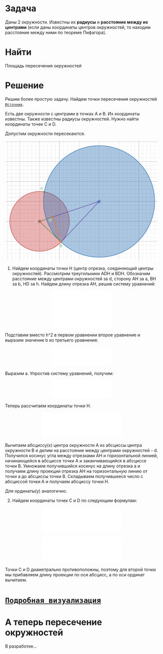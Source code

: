 Задача
=
Даны 2 окружности. Известны их **радиусы** и **расстояние между их центрами** (если даны координаты центров окружностей, то находим расстояние между ними по теореме Пифагора).

Найти
=
Площадь пересечения окружностей

Решение
=

Решим более простую задачу. Найдем точки пересечения окружностей [`Источник`](http://algolist.manual.ru/maths/geom/intersect/circlecircle2d.php).

Есть две окружности с центрами в точках A и B. Их координаты известны. Также известны радиусы окружностей. Нужно найти координаты точек C и D.

Допустим окружности пересекаются.
<p align="center">
  <img src="https://github.com/viCodexm/competitive-programming/blob/main/Вычислительная%20геометрия/Пересечение%20двух%20окружностей/Картинки/Картинкадвеокр.png" width="500"/>
</p>

1. Найдем координаты точки H (центр отрезка, соединяющий центры окружностей).
Рассмотрим треугольники ADH и BDH. Обозначим расстояние между центрами окружностей за d, сторону AH за a, BH за b, HD за h. Найдем длину отрезка AH, решив систему уравнений:

<p align="center">
  <img src="https://github.com/viCodexm/competitive-programming/blob/main/Вычислительная%20геометрия/Пересечение%20двух%20окружностей/Картинки/Система%20уравений.svg" width="200"/>
</p>

Подставим вместо h^2 в первом уравнении второе уравнение и выразим значение b из третьего уравнения: 


<p align="center">
  <img src="https://github.com/viCodexm/competitive-programming/blob/main/Вычислительная%20геометрия/Пересечение%20двух%20окружностей/Картинки/УпрощениеСЛУ.svg" width="200"/>
</p>

Выразим а. Упростив систему уравнений, получим:
<p align="center">
  <img src="https://github.com/viCodexm/competitive-programming/blob/main/Вычислительная%20геометрия/Пересечение%20двух%20окружностей/Картинки/Выразили%20а.svg" width="200"/>
</p>

Теперь рассчитаем координаты точки H.
<p align="center">
  <img src="https://github.com/viCodexm/competitive-programming/blob/main/Вычислительная%20геометрия/Пересечение%20двух%20окружностей/Картинки/Средина%20отрезка%2C%20соединяющего%20центы.svg" width="260"/>
</p>

Вычитаем абсциссу(x) центра окружности A из абсциссы центра окружности B и делим на расстояние между центрами окружностей - d. Получился косинус угла между отрезками AH и горизонтальной линией, начинающейся в абсциссе точки A и заканчивающийся в абсциссе точки B. Умножаем получившийся косинус на длину отрезка а и получаем длину проекции отрезка AH на горизонтальную линию от точки а до абсциссы точки B. Складываем получившееся число с абсциссой точки A и получаем абсциссу точки H.

Для ординаты(y) аналогично.

2. Найдем координаты точек С и D по следующим формулам:

<p align="center">
  <img src="https://github.com/viCodexm/competitive-programming/blob/main/Вычислительная%20геометрия/Пересечение%20двух%20окружностей/Картинки/Перваяточкапересечения.svg" width="260"/>
</p>
<p align="center">
  <img src="https://github.com/viCodexm/competitive-programming/blob/main/Вычислительная%20геометрия/Пересечение%20двух%20окружностей/Картинки/Втораяточкапересечения.svg" width="260"/>
</p>

Точки C и D диаметрально противоположны, поэтому для второй точки мы прибавляем длину проекции по оси абсцисс, а по оси ординат вычитаем.

[`Подробная визуализация`](https://www.desmos.com/calculator/2w9r4i2hgm)
=
А теперь пересечение окружностей
=

В разработке...
